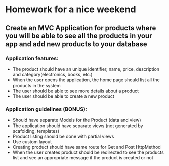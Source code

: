 # Homework for a nice weekend

## Create an MVC Application for products where you will be able to see all the products in your app and add new products to your database

### Application features:
- The product should have an unique identifier, name, price, description and category(electronics, books, etc.)
- When the user opens the application, the home page should list all the products in the system
- The user should be able to see more details about a product
- The user should be able to create a new product

### Application guidelines (BONUS):
- Should have separate Models for the Product (data and view)
- The application should have separate views (not generated by scafolding, templates)
- Product listing should be done with partial views
- Use custom layout
- Creating product should have same route for Get and Post HttpMethod
- When the user creates product should be redirected to see the products list and see an appropriate message if the product is created or not